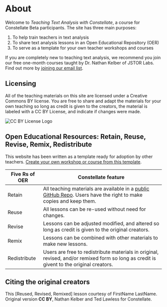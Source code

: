 # About
Welcome to *Teaching Text Analysis with Constellate*, a course for Constellate Beta participants.   The site has three main purposes:

1. To help train teachers in text analysis
2. To share text analysis lessons in an Open Educational Repository (OER)
3. To serve as a template for your own teacher workshops and courses

If you are completely new to teaching text analysis, we recommend you join our free one-month courses taught by Dr. Nathan Kelber of JSTOR Labs. Find out more by [joining our email list](mailto:tdm@ithaka.org?Subject=Joining%20Constellate%20Community). 

## Licensing

All of the teaching materials on this site are licensed under a Creative Commons BY license. You are free to share and adapt the materials for your own teaching so long as credit is given to the creators, the material is labeled with a CC BY License, and indicate if changes were made.

![CC BY License Logo](https://ithaka-labs.s3.amazonaws.com/static-files/images/tdm/tdmdocs/CC_BY.png)

## Open Educational Resources: Retain, Reuse, Revise, Remix, Redistribute

This website has been written as a template ready for adoption by other teachers. [Create your own workshop or course from this template](./create-your-own.md). 

|Five Rs of OER|Constellate feature|
|---|---|
|Retain| All teaching materials are available in a [public GitHub Repo](https://github.com/ithaka/tdm-notebooks). Users have the right to make copies and keep them.|
|Reuse| All lessons can be re-used without need for changes.|
|Revise| Lessons can be adjusted modified, and altered so long as credit is given to the original creators.|
|Remix| Lessons can be combined with other materials to make new lessons.|
|Redistribute| Users are free to redistribute materials in original, revised, and/or remixed form so long as credit is givent to the original creators.|

## Citing the original creators

This [Reused, Revised, Remixed] lesson courtesy of FirstName LastName.
Original version **CC BY**, Nathan Kelber and Ted Lawless for Constellate.


